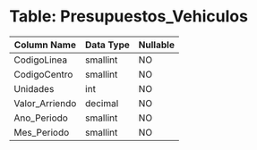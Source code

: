 # Table: Presupuestos_Vehiculos

| Column Name | Data Type | Nullable |
|-------------|-----------|----------|
| CodigoLinea | smallint | NO |
| CodigoCentro | smallint | NO |
| Unidades | int | NO |
| Valor_Arriendo | decimal | NO |
| Ano_Periodo | smallint | NO |
| Mes_Periodo | smallint | NO |

